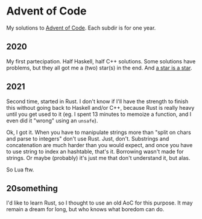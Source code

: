 # Advent of Code
My solutions to [Advent of Code](adventofcode.com). Each subdir is for one year.

## 2020
My first partecipation. Half Haskell, half C++ solutions. Some solutions have
problems, but they all got me a (two) star(s) in the end. And
[a star is a star](https://github.com/flavio-a/adventofcode/commit/27ebee1ebcdbb9d8b562d28f34640e96c2ab77bb).

## 2021
Second time, started in Rust. I don't know if I'll have the strength to finish
this without going back to Haskell and/or C++, because Rust is really heavy
until you get used to it (eg. I spent 13 minutes to memoize a function, and I
even did it "wrong" using an `unsafe`).

Ok, I got it. When you have to manipulate strings more than "split on chars and
parse to integers" don't use Rust. Just, don't. Substrings and concatenation
are much harder than you would expect, and once you have to use string to index
an hashtable, that's it. Borrowing wasn't made for strings. Or maybe (probably)
it's just me that don't understand it, but alas.

So Lua ftw.

## 20something
I'd like to learn Rust, so I thought to use an old AoC for this purpose. It may
remain a dream for long, but who knows what boredom can do.
